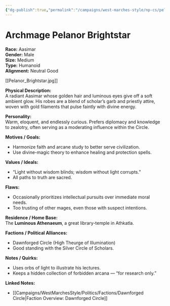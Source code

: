 ```yaml
---
{"dg-publish":true,"permalink":"/campaigns/west-marches-style/np-cs/pelanor-brightstar/"}
---
```



# Archmage Pelanor Brightstar

**Race:** Aasimar  
**Gender:** Male  
**Size:** Medium  
**Type:** Humanoid  
**Alignment:** Neutral Good  

[[Pelanor_Brightstar.jpg]]

**Physical Description:**  
A radiant Aasimar whose golden hair and luminous eyes give off a soft ambient glow. His robes are a blend of scholar’s garb and priestly attire, woven with gold filaments that pulse faintly with divine energy.  

**Personality:**  
Warm, eloquent, and endlessly curious. Prefers diplomacy and knowledge to zealotry, often serving as a moderating influence within the Circle.  

**Motives / Goals:**  
- Harmonize faith and arcane study to better serve civilization.  
- Use divine-magic theory to enhance healing and protection spells.  

**Values / Ideals:**  
- “Light without wisdom blinds; wisdom without light corrupts.”  
- All paths to truth are sacred.  

**Flaws:**  
- Occasionally prioritizes intellectual pursuits over immediate moral needs.  
- Too trusting of other mages, even those with suspect intentions.  

**Residence / Home Base:**  
The **Luminous Athenaeum**, a great library-temple in Athkatla.  

**Factions / Political Alliances:**  
- Dawnforged Circle (High Theurge of Illumination)  
- Good standing with the Silver Circle of Scholars.  

**Notes / Quirks:**  
- Uses orbs of light to illustrate his lectures.  
- Keeps a hidden collection of forbidden arcana — “for research only.”  

**Linked Notes:**  
- [[Campaigns/WestMarchesStyle/Politics/Factions/Dawnforged Circle\|Faction Overview: Dawnforged Circle]]

